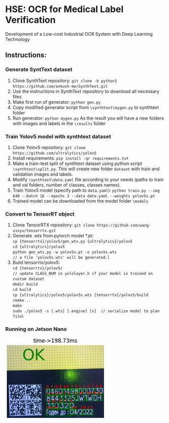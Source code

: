 # HSE: OCR for Medical Label Verification
Development of a Low-cost Industrial OCR System with Deep Learning Technology

## Instructions:
### Generate SyntText dataset
1. Clone SynthText repository: `git clone -b python3 https://github.com/ankush-me/SynthText.git`
2. Use the instructions in SynthText repository to download all necessary files
3. Make first run of generator: `python gen.py`
4. Copy modified generator script from `\synthtext\mygen.py` to synthtext folder
5. Run generator: `python mygen.py`
As the result you will have a new folders with images and labels in the `\results` folder

### Train Yolov5 model with synthtext dataset
1. Clone Yolov5 repository: `git clone https://github.com/ultralytics/yolov5`
2. Install requirements: `pip install -qr requirements.txt`
3. Make a train-test split of synthtext dataset using python script `\synthtext\split.py`. This will create new folder `dataset` with train and validation images and labels.
4. Modify `\synthtext\data.yaml` file according to your needs (paths to train and val folders, number of classes, classes names). 
5. Train Yolov5 model (specify path to `data.yaml`): `python train.py --img 640 --batch 16 --epochs 3 --data data.yaml --weights yolov5s.pt`
6. Trained model can be downloaded from the model folder `\models`

### Convert to TensorRT object
1. Clone TensorRTX repository: `git clone https://github.com/wang-xinyu/tensorrtx.git`
2. Generate .wts from pytorch model *.pt:\
`cp {tensorrtx}/yolov5/gen_wts.py {ultralytics}/yolov5`\
`cd {ultralytics}/yolov5`\
`python gen_wts.py -w yolov5s.pt -o yolov5s.wts`\
`// a file 'yolov5s.wts' will be generated.`\
3. Build tensorrtx/yolov5:\
`cd {tensorrtx}/yolov5/`\
`// update CLASS_NUM in yololayer.h if your model is trained on custom dataset`\
`mkdir build`\
`cd build`\
`cp {ultralytics}/yolov5/yolov5s.wts {tensorrtx}/yolov5/build`\
`cmake ..`\
`make`\
`sudo ./yolov5 -s [.wts] [.engine] [s]  // serialize model to plan file`\

### Running on Jetson Nano

![alt text](img/results.png)
